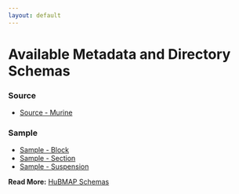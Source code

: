 ```yaml
---
layout: default
---
```


# Available Metadata and Directory Schemas
### Source
- [Source - Murine](/libraries/ingest-validation-tools/schemas/source-murine)

### Sample
- [Sample - Block](/libraries/ingest-validation-tools/schemas/sample-block/)
- [Sample - Section](/libraries/ingest-validation-tools/schemas/sample-section/)
- [Sample - Suspension](/libraries/ingest-validation-tools/schemas/sample-suspension/)

**Read More:** [HuBMAP Schemas](https://docs.hubmapconsortium.org/metadata)
